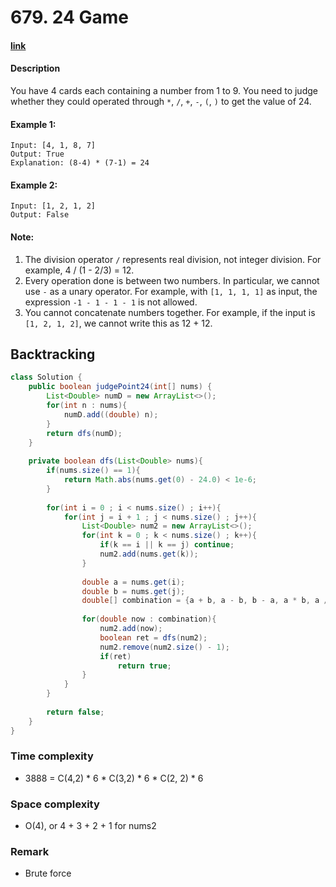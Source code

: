 # 679. 24 Game

#### [link](https://leetcode.com/problems/24-game/) 

#### Description
You have 4 cards each containing a number from 1 to 9. You need to judge whether they could operated through `*`, `/`, `+`, `-`, `(`, `)` to get the value of 24.

#### Example 1:
```
Input: [4, 1, 8, 7]
Output: True
Explanation: (8-4) * (7-1) = 24
```
#### Example 2:
```
Input: [1, 2, 1, 2]
Output: False
```

#### Note:
1. The division operator `/` represents real division, not integer division. For example, 4 / (1 - 2/3) = 12.
2. Every operation done is between two numbers. In particular, we cannot use `-` as a unary operator. For example, with `[1, 1, 1, 1]` as input, the expression `-1 - 1 - 1 - 1` is not allowed.
3. You cannot concatenate numbers together. For example, if the input is `[1, 2, 1, 2]`, we cannot write this as 12 + 12.

## Backtracking
```java
class Solution {
    public boolean judgePoint24(int[] nums) {
        List<Double> numD = new ArrayList<>();
        for(int n : nums){
            numD.add((double) n);
        }
        return dfs(numD);
    }
    
    private boolean dfs(List<Double> nums){
        if(nums.size() == 1){
            return Math.abs(nums.get(0) - 24.0) < 1e-6;
        }
        
        for(int i = 0 ; i < nums.size() ; i++){
            for(int j = i + 1 ; j < nums.size() ; j++){
                List<Double> num2 = new ArrayList<>();
                for(int k = 0 ; k < nums.size() ; k++){
                    if(k == i || k == j) continue;
                    num2.add(nums.get(k));
                }
                
                double a = nums.get(i);
                double b = nums.get(j);
                double[] combination = {a + b, a - b, b - a, a * b, a / b, b / a};
                
                for(double now : combination){
                    num2.add(now);
                    boolean ret = dfs(num2);
                    num2.remove(num2.size() - 1);
                    if(ret)
                        return true;
                }
            }
        }
        
        return false;
    }
}
```

### Time complexity
* 3888 = C(4,2) * 6 * C(3,2) * 6 * C(2, 2) * 6
### Space complexity
* O(4), or 4 + 3 + 2 + 1 for nums2
### Remark
* Brute force